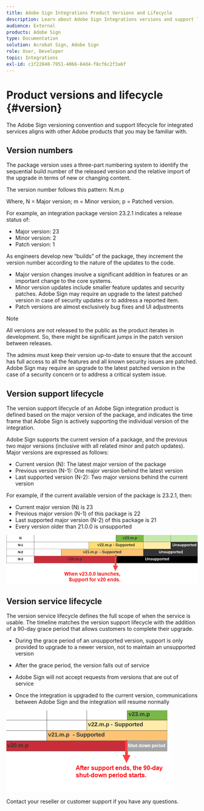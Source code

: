 ```yaml
---
title: Adobe Sign Integrations Product Versions and Lifecycle
description: Learn about Adobe Sign Integrations versions and support lifecycle
audience: External
products: Adobe Sign
type: Documentation
solution: Acrobat Sign, Adobe Sign
role: User, Developer
topic: Integrations
exl-id: c1f22848-7951-4066-84d4-f8cf6c2f3a6f
---
```

# Product versions and lifecycle {#version}

The Adobe Sign versioning convention and support lifecycle for integrated services aligns with other Adobe products that you may be familiar with.

## Version numbers 

The package version uses a three-part numbering system to identify the sequential build number of the released version and the relative import of the upgrade in terms of new or changing content. 

The version number follows this pattern: N.m.p 

Where, N = Major version; m = Minor version; p = Patched version.

For example, an integration package version 23.2.1 indicates a release status of:

* Major version: 23
* Minor version: 2
* Patch version: 1

As engineers develop new “builds” of the package, they increment the version number according to the nature of the updates to the code.

* Major version changes involve a significant addition in features or an important change to the core systems.
* Minor version updates include smaller feature updates and security patches. Adobe Sign may require an upgrade to the latest patched version in case of security updates or to address a reported item.
* Patch versions are almost exclusively bug fixes and UI adjustments

>[!NOTE]
>
>All versions are not released to the public as the product iterates in development. So, there might be significant jumps in the patch version between releases.

The admins must keep their version up-to-date to ensure that the account has full access to all the features and all known security issues are patched. Adobe Sign may require an upgrade to the latest patched version in the case of a security concern or to address a critical system issue.

## Version support lifecycle

The version support lifecycle of an Adobe Sign integration product is defined based on the major version of the package, and indicates the time frame that Adobe Sign is actively supporting the individual version of the integration.

Adobe Sign supports the current version of a package, and the previous two major versions (inclusive with all related minor and patch updates). Major versions are expressed as follows:

* Current version (N): The latest major version of the package
* Previous version (N-1): One major version behind the latest version
* Last supported version (N-2): Two major versions behind the current version

For example, if the current available version of the package is 23.2.1, then:

* Current major version (N) is 23
* Previous major version (N-1) of this package is 22
* Last supported major version (N-2) of this package is 21
* Every version older than 21.0.0 is unsupported

 ![Version chart](images/version_chart.png) 

## Version service lifecycle

The version service lifecycle defines the full scope of when the service is usable. The timeline matches the version support lifecycle with the addition of a 90-day grace period that allows customers to complete their upgrade.

* During the grace period of an unsupported version, support is only provided to upgrade to a newer version, not to maintain an unsupported version
* After the grace period, the version falls out of service

* Adobe Sign will not accept requests from versions that are out of service
* Once the integration is upgraded to the current version, communications between Adobe Sign and the integration will resume normally

 ![Shut down period](images/shutdown_period.png) 

Contact your reseller or customer support if you have any questions.
